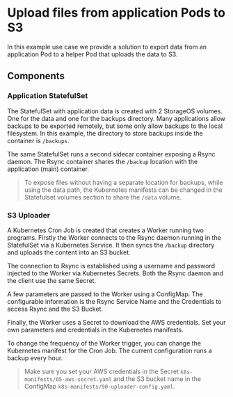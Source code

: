 # Upload files from application Pods to S3

In this example use case we provide a solution to export data from an
application Pod to a helper Pod that uploads the data to S3.

## Components

### Application StatefulSet

The StatefulSet with application  data is created with 2 StorageOS volumes. One
for the data and one for the backups directory. Many applications
allow backups to be exported remotely, but some only allow backups to the local
filesystem. In this example, the directory to store backups inside the
container is `/backups`.

The same StatefulSet runs a second sidecar container exposing a Rsync daemon.
The Rsync container shares the `/backup` location with the application (main)
container.

> To expose files without having a separate location for backups, while using
> the data path, the Kubernetes manifests can be changed in the Statefulset
> volumes section to share the `/data` volume.

### S3 Uploader

A Kubernetes Cron Job is created that creates a Worker running two programs.
Firstly the Worker connects to the Rsync daemon running in the StatefulSet via a
Kubernetes Service. It then syncs the `/backup` directory and uploads the
content into an S3 bucket.

The connection to Rsync is established using a username and password injected to
the Worker via Kubernetes Secrets. Both the Rsync daemon and the client use the
same Secret.

A few parameters are passed to the Worker using a ConfigMap. The configurable
information is the Rsync Service Name and the Credentials to access Rsync and
the S3 Bucket.

Finally, the Worker uses a Secret to download the AWS credentials. Set your own
parameters and credentials in the Kubernetes manifests.

To change the frequency of the Worker trigger, you can change the Kubernetes
manifest for the Cron Job. The current configuration runs a backup every hour.

> Make sure you set your AWS credentials in the Secret
> `k8s-manifests/05-aws-secret.yaml` and the S3 bucket name in the ConfigMap
> `k8s-manifests/90-uploader-config.yaml`.

